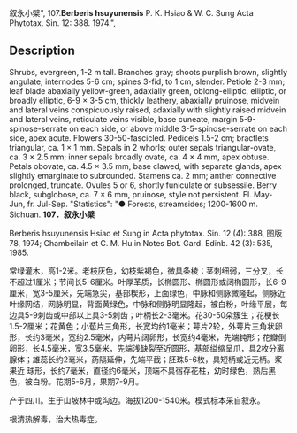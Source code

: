 叙永小檗",
107.**Berberis hsuyunensis** P. K. Hsiao & W. C. Sung Acta Phytotax. Sin. 12: 388. 1974.",

## Description
Shrubs, evergreen, 1-2 m tall. Branches gray; shoots purplish brown, slightly angulate; internodes 5-6 cm; spines 3-fid, to 1 cm, slender. Petiole 2-3 mm; leaf blade abaxially yellow-green, adaxially green, oblong-elliptic, elliptic, or broadly elliptic, 6-9 × 3-5 cm, thickly leathery, abaxially pruinose, midvein and lateral veins conspicuously raised, adaxially with slightly raised midvein and lateral veins, reticulate veins visible, base cuneate, margin 5-9-spinose-serrate on each side, or above middle 3-5-spinose-serrate on each side, apex acute. Flowers 30-50-fascicled. Pedicels 1.5-2 cm; bractlets triangular, ca. 1 × 1 mm. Sepals in 2 whorls; outer sepals triangular-ovate, ca. 3 × 2.5 mm; inner sepals broadly ovate, ca. 4 × 4 mm, apex obtuse. Petals obovate, ca. 4.5 × 3.5 mm, base clawed, with separate glands, apex slightly emarginate to subrounded. Stamens ca. 2 mm; anther connective prolonged, truncate. Ovules 5 or 6, shortly funiculate or subsessile. Berry black, subglobose, ca. 7 × 6 mm, pruinose, style not persistent. Fl. May-Jun, fr. Jul-Sep.
  "Statistics": "● Forests, streamsides; 1200-1600 m. Sichuan.
**107．叙永小檗**

Berberis hsuyunensis Hsiao et Sung in Acta phytotax. Sin. 12 (4): 388, 图版78, 1974; Chambeilain et C. M. Hu in Notes Bot. Gard. Edinb. 42 (3): 535, 1985.

常绿灌木，高1-2米。老枝灰色，幼枝紫褐色，微具条棱；茎刺细弱，三分叉，长不超过1厘米；节间长5-6厘米。叶厚革质，长椭圆形、椭圆形或阔椭圆形，长6-9厘米，宽3-5厘米，先端急尖，基部楔形，上面绿色，中脉和侧脉微隆起，侧脉近叶缘网结，网脉明显，背面黄绿色，中脉和侧脉明显隆起，被白粉，叶缘平展，每边具5-9刺齿或中部以上具3-5刺齿；叶柄长2-3毫米。花30-50朵簇生；花梗长1.5-2厘米；花黄色；小苞片三角形，长宽均约1毫米；萼片2轮，外萼片三角状卵形，长约3毫米，宽约2.5毫米，内萼片阔卵形，长宽约4毫米，先端钝形；花瓣倒卵形，长4.5毫米，宽3.5毫米，先端浅缺裂至近圆形，基部缢缩呈爪，具2枚分离腺体；雄蕊长约2毫米，药隔延伸，先端平截；胚珠5-6枚，具短柄或近无柄。浆果近 球形，长约7毫米，直径约6毫米，顶端不具宿存花柱，幼时绿色，熟后黑色，被白粉。花期5-6月，果期7-9月。

产于四川。生于山坡林中或沟边。海拔1200-1540米。模式标本采自叙永。

根清热解毒，治大热毒症。
